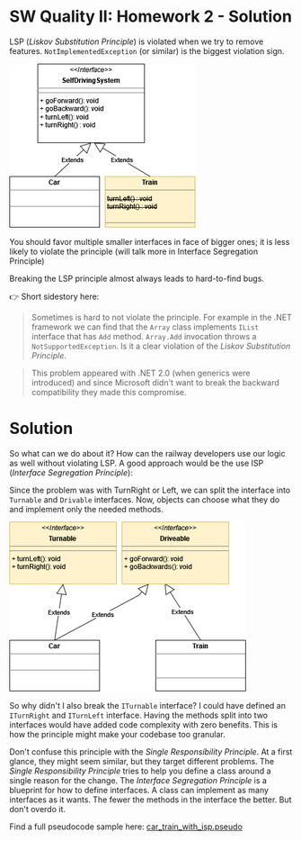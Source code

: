 # SW Quality II: Homework 2 - Solution

LSP (_Liskov Substitution Principle_) is violated when we try to remove features. `NotImplementedException` (or similar) is the biggest violation sign.

![UML](./uml.png)

You should favor multiple smaller interfaces in face of bigger ones; it is less likely to violate the principle (will talk more in Interface Segregation Principle)

Breaking the LSP principle almost always leads to hard-to-find bugs.

:point_right: Short sidestory here:
> Sometimes is hard to not violate the principle. For example in the .NET framework we can find that 
> the `Array` class implements `IList` interface that has `Add` method. `Array.Add` invocation 
> throws a `NotSupportedException`. Is it a clear violation of the _Liskov Substitution Principle_.

> This problem appeared with .NET 2.0 (when generics were introduced) 
> and since Microsoft didn't want to break the backward compatibility they made this compromise.

# Solution
So what can we do about it? How can the railway developers use our logic as well without violating LSP.
A good approach would be the use ISP (_Interface Segregation Principle_):

Since the problem was with TurnRight or Left, we can split the interface into `Turnable` and `Drivable` interfaces. 
Now, objects can choose what they do and implement only the needed methods.

![UML](./uml_split.png)

So why didn't I also break the `ITurnable` interface? I could have defined an `ITurnRight` and `ITurnLeft` interface. 
Having the methods split into two interfaces would have added code complexity with zero benefits. This is how the principle might make your codebase too granular. 

Don't confuse this principle with the _Single Responsibility Principle_. At a first glance, they might seem similar, but they target different problems. The _Single Responsibility Principle_ tries to help you define a class around a single reason for the change. The _Interface Segregation Principle_ is a blueprint for how to define interfaces. 
A class can implement as many interfaces as it wants. The fewer the methods in the interface the better. But don't overdo it. 

Find a full pseudocode sample here: [car_train_with_isp.pseudo](./car_train_with_isp.pseudo)

